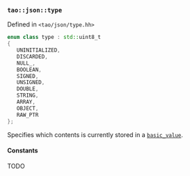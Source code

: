 ### `tao::json::type`

Defined in `<tao/json/type.hh>`

```c++
enum class type : std::uint8_t
{
   UNINITIALIZED,
   DISCARDED,
   NULL_,
   BOOLEAN,
   SIGNED,
   UNSIGNED,
   DOUBLE,
   STRING,
   ARRAY,
   OBJECT,
   RAW_PTR
};
```

Specifies which contents is currently stored in a [`basic_value`](basic_value.md).

#### Constants

TODO
